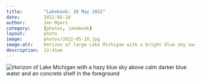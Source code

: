 ```yaml
---
title:        "Lakebook: 10 May 2022"
date:         2022-05-10
author:       Jen Myers
category:     [photos, lakebook]
layout:       photo
image:        photos/2022-05-10.jpg
image-alt:    Horizon of large Lake Michigan with a bright blue sky swept with clouds and turquoise-shaded water with small waves
description:  11:41am
---
```


<div><img alt="Horizon of Lake Michigan with a hazy blue sky above calm darker blue water and an concrete shelf in the foreground" src="{{ site.baseurl }}/images/photos/2022-05-10.jpg" /></div>
